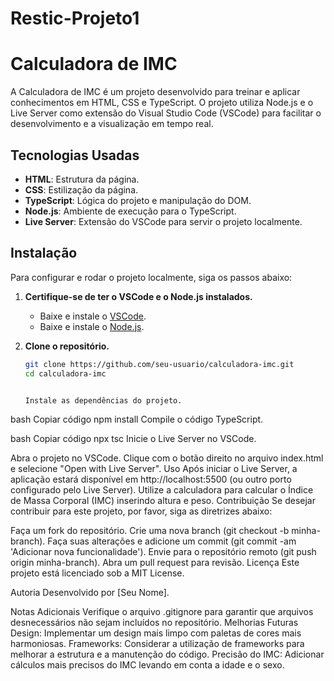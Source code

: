 # Restic-Projeto1

# Calculadora de IMC

A Calculadora de IMC é um projeto desenvolvido para treinar e aplicar conhecimentos em HTML, CSS e TypeScript. O projeto utiliza Node.js e o Live Server como extensão do Visual Studio Code (VSCode) para facilitar o desenvolvimento e a visualização em tempo real.

## Tecnologias Usadas

- **HTML**: Estrutura da página.
- **CSS**: Estilização da página.
- **TypeScript**: Lógica do projeto e manipulação do DOM.
- **Node.js**: Ambiente de execução para o TypeScript.
- **Live Server**: Extensão do VSCode para servir o projeto localmente.

## Instalação

Para configurar e rodar o projeto localmente, siga os passos abaixo:

1. **Certifique-se de ter o VSCode e o Node.js instalados.**
   - Baixe e instale o [VSCode](https://code.visualstudio.com/).
   - Baixe e instale o [Node.js](https://nodejs.org/).

2. **Clone o repositório.**
   ```bash
   git clone https://github.com/seu-usuario/calculadora-imc.git
   cd calculadora-imc


   Instale as dependências do projeto.

bash
Copiar código
npm install
Compile o código TypeScript.

bash
Copiar código
npx tsc
Inicie o Live Server no VSCode.

Abra o projeto no VSCode.
Clique com o botão direito no arquivo index.html e selecione "Open with Live Server".
Uso
Após iniciar o Live Server, a aplicação estará disponível em http://localhost:5500 (ou outro porto configurado pelo Live Server).
Utilize a calculadora para calcular o Índice de Massa Corporal (IMC) inserindo altura e peso.
Contribuição
Se desejar contribuir para este projeto, por favor, siga as diretrizes abaixo:

Faça um fork do repositório.
Crie uma nova branch (git checkout -b minha-branch).
Faça suas alterações e adicione um commit (git commit -am 'Adicionar nova funcionalidade').
Envie para o repositório remoto (git push origin minha-branch).
Abra um pull request para revisão.
Licença
Este projeto está licenciado sob a MIT License.

Autoria
Desenvolvido por [Seu Nome].

Notas Adicionais
Verifique o arquivo .gitignore para garantir que arquivos desnecessários não sejam incluídos no repositório.
Melhorias Futuras
Design: Implementar um design mais limpo com paletas de cores mais harmoniosas.
Frameworks: Considerar a utilização de frameworks para melhorar a estrutura e a manutenção do código.
Precisão do IMC: Adicionar cálculos mais precisos do IMC levando em conta a idade e o sexo.

